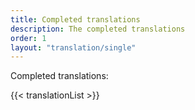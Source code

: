 ```yaml
---
title: Completed translations
description: The completed translations
order: 1
layout: "translation/single"
---
```


Completed translations:

{{< translationList >}}
